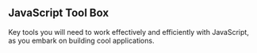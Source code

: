 ## JavaScript Tool Box
Key tools you will need to work effectively and efficiently with JavaScript, as you embark on building cool applications.

